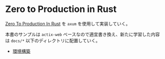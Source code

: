 # Zero to Production in Rust

[Zero To Production In Rust](https://www.zero2prod.com/index.html?country=Japan&discount_code=VAT20) を `axum` を使用して実装していく。

本書のサンプルは `actix-web` ベースなので適宜書き換え、新たに学習した内容は `docs/*` 以下のディレクトリに配置していく。

- [環境構築](docs/README.md)
